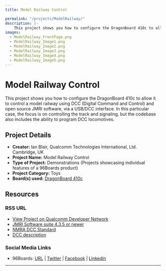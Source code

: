 ```yaml
---
title: Model Railway Control

permalink: "/projects/ModelRailway/"
description: |-
    This project shows you how to configure the DragonBoard 410c to allow it to control a model railway using DCC (Digital Command and Control) and open source JMRI software, via a USB/DCC interface. In this particular case, the focus is on controlling the track and signaling, but the codebase also includes the ability to program DCC locomotives.
images:
  - ModelRailway_FrontPage.png
  - ModelRailway_Image1.png
  - ModelRailway_Image2.png
  - ModelRailway_Image3.png
  - ModelRailway_Image4.png
  - ModelRailway_Image5.png
---
```

# Model Railway Control

This project shows you how to configure the DragonBoard 410c to allow it to control a model railway using DCC (Digital Command and Control) and open source JMRI software, via a USB/DCC interface. In this particular case, the focus is on controlling the track and signaling, but the codebase also includes the ability to program DCC locomotives.

## Project Details

- **Creator:** Ian Blair, Qualcomm Technologies International, Ltd. Cambridge, UK
- **Project Name:** Model Railway Control
- **Type of Project:** Demonstrations (Projects showcasing individual features of a 96Boards product)
- **Project Category:** Toys
- **Board(s) used:** [DragonBoard 410c](https://www.96boards.org/product/dragonboard410c/)

## Resources

### RSS URL

- [View Project on Qualcomm Developer Network](https://developer.qualcomm.com/project/model-railway-control)
- [JMRI Software suite 4.3.5 or newer](https://sourceforge.net/projects/jmri/files/test%20files/JMRI.4.3.5-R305598e.tgz/download)
- [NMRA DCC Standard](http://www.nmra.org/sites/default/files/s-92-2004-07.pdf)
- [DCC description](https://en.wikipedia.org/wiki/Digital_Command_Control)

### Social Media Links

- 96Boards: [URL](https://www.96boards.org/) &#124; [Twitter](https://twitter.com/96boards) &#124; [Facebook](https://www.facebook.com/96Boards) &#124; [Linkedin](https://www.linkedin.com/company/{{site.linkedin_username}}/)


***
